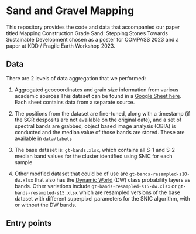 # Sand and Gravel Mapping

This repository provides the code and data that accompanied our paper titled Mapping Construction Grade Sand: Stepping Stones Towards
Sustainable Development chosen as a poster for COMPASS 2023 and a paper at KDD / Fragile Earth Workshop 2023.

## Data

There are 2 levels of data aggregation that we performed:

1. Aggregated geocoordinates and grain size information from various academic sources
This dataset can be found in a [Google Sheet here](https://docs.google.com/spreadsheets/d/13nF_pJ02Bd70cDJamuKbvZIkIdJ-kOI4O3Cx9K7Wzos/edit?usp=sharing). Each sheet contains data from a separate source.
  
2. The positions from the dataset are fine-tuned, along with a timestamp (if the SGR desposits are not available on the original date), and a set of spectral bands are  grabbed, object based image analysis (OBIA) is conducted and the median value of those bands are stored. These are available in `data/labels`

  1. The base dataset is: `gt-bands.xlsx`, which contains all S-1 and S-2 median band values for the cluster identified using SNIC for each sample
  2. Other modfied dataset that could be of use are `gt-bands-resampled-s10-dw.xlsx` that also has the [Dynamic World](https://developers.google.com/earth-engine/datasets/catalog/GOOGLE_DYNAMICWORLD_V1) (DW) class probability layers as bands. Other variations include `gt-bands-resampled-s15-dw.xlsx` or `gt-bands-resampled-s15.xlsx` which are resampled versions of the base dataset with different superpixel parameters for the SNIC algorithm, with or without the DW bands.


## Entry points
